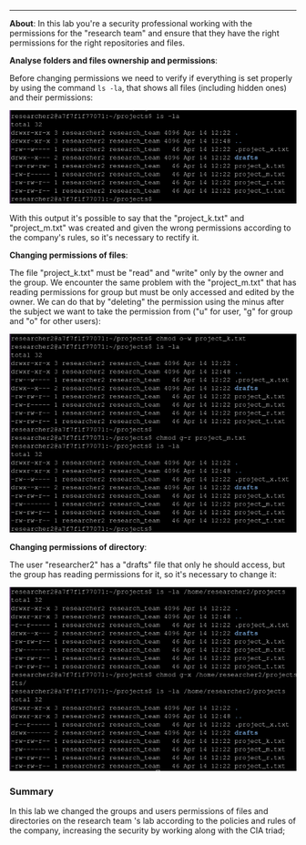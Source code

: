 ___
**About**: In this lab you're a security professional working with the permissions for the "research team" and ensure that they have the right permissions for the right repositories and files.

**Analyse folders and files ownership and permissions**:
	
Before changing permissions we need to verify if everything is set properly by using the command `ls -la`, that shows all files (including hidden ones) and their permissions:

![Showing files and directories permissions](images/1_1_show_files_dir_permissions.png)

With this output it's possible to say that the "project_k.txt" and "project_m.txt" was created and given the wrong permissions according to the company's rules, so it's necessary to rectify it.

**Changing permissions of files**:
	
The file "project_k.txt" must be "read" and "write" only by the owner and the group.
We encounter the same problem with the "project_m.txt" that has reading permissions for group but must be only accessed and edited by the owner.
We can do that by "deleting" the permission using the minus after the subject we want to take the permission from ("u" for user, "g" for group and "o" for other users):

![](images/1_2_changing_files_permissions.png)


**Changing permissions of directory**:
	
The user "researcher2" has a "drafts" file that only he should access, but the group has reading permissions for it, so it's necessary to change it:

![Changing directory permission](images/1_3_changing_dir_permission.png)

### Summary
In this lab we changed the groups and users permissions of files and directories on the research team 's lab according to the policies and rules of the company, increasing the security by working along with the CIA triad;
